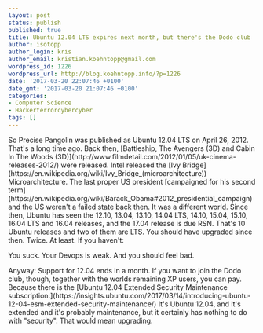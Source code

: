 ```yaml
---
layout: post
status: publish
published: true
title: Ubuntu 12.04 LTS expires next month, but there's the Dodo club
author: isotopp
author_login: kris
author_email: kristian.koehntopp@gmail.com
wordpress_id: 1226
wordpress_url: http://blog.koehntopp.info/?p=1226
date: '2017-03-20 22:07:46 +0100'
date_gmt: '2017-03-20 21:07:46 +0100'
categories:
- Computer Science
- Hackerterrorcybercyber
tags: []
---
```

<p>So Precise Pangolin was published as Ubuntu 12.04 LTS on April 26, 2012. That's a long time ago. Back then,&nbsp;[Battleship, The Avengers (3D) and Cabin In The Woods (3D)](http://www.filmdetail.com/2012/01/05/uk-cinema-releases-2012/) were released. Intel released the [Ivy Bridge](https://en.wikipedia.org/wiki/Ivy_Bridge_(microarchitecture)) Microarchitecture. The last proper&nbsp;US president [campaigned for his second term](https://en.wikipedia.org/wiki/Barack_Obama#2012_presidential_campaign)&nbsp;and the US weren't a failed state back then. It was a different world. <!--more--> Since then, Ubuntu has seen the 12.10, 13.04, 13.10, 14.04 LTS, 14.10, 15.04, 15.10, 16.04 LTS and 16.04 releases, and the 17.04 release is due RSN. That's 10 Ubuntu releases and two of them are LTS. You should have upgraded since then. Twice. At least. If you haven't:</p>
<p>You suck. Your Devops is weak. And you should feel bad.</p>
<p> Anyway: Support for 12.04 ends in a month. If you want to join the Dodo club, though, together with the worlds remaining XP users, you can pay. Because there is the [Ubuntu 12.04 Extended Security Maintenance subscription.](https://insights.ubuntu.com/2017/03/14/introducing-ubuntu-12-04-esm-extended-security-maintenance/) It's Ubuntu 12.04, and it's extended and it's probably maintenance, but it certainly has nothing to do with "security". That would mean&nbsp;upgrading.</p>
